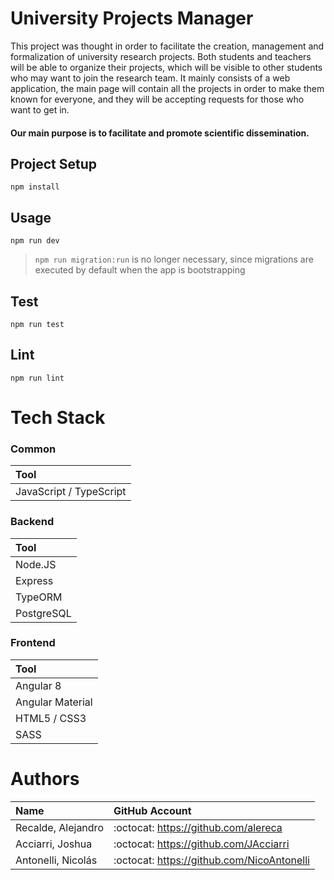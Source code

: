 # University Projects Manager
This project was thought in order to facilitate the creation, management and formalization of university research projects. Both students and teachers will be able to organize their projects, which will be visible to other students who may want to join the research team.
It mainly consists of a web application, the main page will contain all the projects in order to make them known for everyone, and they will be accepting requests for those who want to get in. 

#### Our main purpose is to facilitate and promote scientific dissemination.

## Project Setup
```
npm install
```

## Usage
```
npm run dev
```
>```npm run migration:run``` is no longer necessary, since migrations are executed by default when the app is bootstrapping

## Test
```
npm run test
```
## Lint
```
npm run lint
```

# Tech Stack
### Common
|Tool|
|:-|
|JavaScript / TypeScript|

### Backend
|Tool|
|:-|
|Node.JS|
|Express|
|TypeORM|
|PostgreSQL|

### Frontend
|Tool|
|:-|
|Angular 8|
|Angular Material|
|HTML5 / CSS3|
|SASS|

# Authors
|Name|GitHub Account|
|:-|:-|
|Recalde, Alejandro|:octocat: https://github.com/alereca|
|Acciarri, Joshua|:octocat: https://github.com/JAcciarri|
|Antonelli, Nicolás|:octocat: https://github.com/NicoAntonelli|
